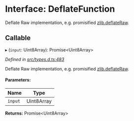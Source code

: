 # Interface: DeflateFunction

Deflate Raw implementation, e.g. promisified [zlib.deflateRaw](https://nodejs.org/api/zlib.html#zlib_zlib_deflateraw_buffer_options_callback).

## Callable

▸ (`input`: Uint8Array): Promise\<Uint8Array>

*Defined in [src/types.d.ts:483](https://github.com/panva/jose/blob/v3.3.0/src/types.d.ts#L483)*

Deflate Raw implementation, e.g. promisified [zlib.deflateRaw](https://nodejs.org/api/zlib.html#zlib_zlib_deflateraw_buffer_options_callback).

#### Parameters:

Name | Type |
------ | ------ |
`input` | Uint8Array |

**Returns:** Promise\<Uint8Array>
